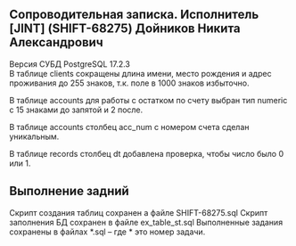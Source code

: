 <h2>Сопроводительная записка. Исполнитель [JINT] (SHIFT-68275) Дойников Никита Александрович</h2>

Версия СУБД PostgreSQL 17.2.3\
В таблице clients сокращены длина имени, место рождения и адрес проживания до 255 знаков, т.к. поле в 1000 знаков избыточно.  

В таблице accounts для работы с остатком по счету выбран тип numeric с 15 знаками до запятой и 2 после.  

В таблице accounts столбец acc_num с номером счета сделан уникальным.  

В таблице records столбец dt добавлена проверка, чтобы число было 0 или 1.

<h2>Выполнение задний</h2>
Скрипт создания таблиц сохранен а файле SHIFT-68275.sql  
Скрипт заполнения БД сохранен в файле ex_table_st.sql  
Выполненные задания сохранены в файлах *.sql – где * это номер задачи.
